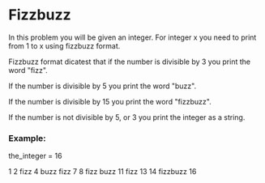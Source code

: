 <h1>Fizzbuzz</h1>

<p>In this problem you will be given an integer. For integer x you need to print from 1 to x using fizzbuzz format.

Fizzbuzz format dicatest that if the number is divisible by 3 you print the word "fizz".

If the number is divisible by 5 you print the word "buzz".

If the number is divisible by 15 you print the word "fizzbuzz".

If the number is not divisible by 5, or 3 you print the integer as a string.</p>

<h3>Example:</h3>

<p>the_integer = 16</p>
<p>
1
2
fizz
4
buzz
fizz
7
8
fizz
buzz
11
fizz
13
14
fizzbuzz
16
</p>
